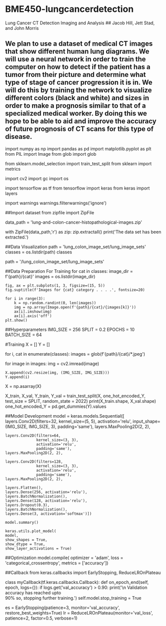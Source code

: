 # BME450-lungcancerdetection
Lung Cancer CT Detection Imaging and Analysis ## Jacob Hill, Jett Stad, and John Morris
## We plan to use a dataset of medical CT images that show different human lung diagrams. We will use a neural network in order to train the computer on how to detect if the patient has a tumor from their picture and determine what type of stage of cancer progression it is in. We will do this by training the network to visualize different colors (black and white) and sizes in order to make a prognosis similar to that of a specialized medical worker. By doing this we hope to be able to aid and improve the accuracy of future prognosis of CT scans for this type of disease. 


import numpy as np
import pandas as pd
import matplotlib.pyplot as plt
from PIL import Image
from glob import glob
 
from sklearn.model_selection import train_test_split
from sklearn import metrics
 
import cv2
import gc
import os
 
import tensorflow as tf
from tensorflow import keras
from keras import layers
 
import warnings
warnings.filterwarnings('ignore')

##Import dataset 
from zipfile import ZipFile
 
data_path = 'lung-and-colon-cancer-histopathological-images.zip'
 
with ZipFile(data_path,'r') as zip:
  zip.extractall()
  print('The data set has been extracted.')
  
##Data Visualization
path = 'lung_colon_image_set/lung_image_sets'
classes = os.listdir(path)
classes

path = '/lung_colon_image_set/lung_image_sets'
 
##Data Preparation For Training
for cat in classes:
    image_dir = f'{path}/{cat}'
    images = os.listdir(image_dir)
 
    fig, ax = plt.subplots(1, 3, figsize=(15, 5))
    fig.suptitle(f'Images for {cat} category . . . .', fontsize=20)
 
    for i in range(3):
        k = np.random.randint(0, len(images))
        img = np.array(Image.open(f'{path}/{cat}/{images[k]}'))
        ax[i].imshow(img)
        ax[i].axis('off')
    plt.show()
    
##Hyperparameters
IMG_SIZE = 256
SPLIT = 0.2
EPOCHS = 10
BATCH_SIZE = 64

#Training
X = []
Y = []
 
for i, cat in enumerate(classes):
  images = glob(f'{path}/{cat}/*.jpeg')
 
  for image in images:
    img = cv2.imread(image)
     
    X.append(cv2.resize(img, (IMG_SIZE, IMG_SIZE)))
    Y.append(i)
 
X = np.asarray(X)

X_train, X_val, Y_train, Y_val = train_test_split(X, one_hot_encoded_Y, test_size = SPLIT, random_state = 2022)
print(X_train.shape, X_val.shape)
one_hot_encoded_Y = pd.get_dummies(Y).values

##Model Development
model = keras.models.Sequential([
    layers.Conv2D(filters=32,
                  kernel_size=(5, 5),
                  activation='relu',
                  input_shape=(IMG_SIZE,
                               IMG_SIZE,
                               3),
                  padding='same'),
    layers.MaxPooling2D(2, 2),
 
    layers.Conv2D(filters=64,
                  kernel_size=(3, 3),
                  activation='relu',
                  padding='same'),
    layers.MaxPooling2D(2, 2),
 
    layers.Conv2D(filters=128,
                  kernel_size=(3, 3),
                  activation='relu',
                  padding='same'),
    layers.MaxPooling2D(2, 2),
 
    layers.Flatten(),
    layers.Dense(256, activation='relu'),
    layers.BatchNormalization(),
    layers.Dense(128, activation='relu'),
    layers.Dropout(0.3),
    layers.BatchNormalization(),
    layers.Dense(3, activation='softmax')])
    
    model.summary()
    
    keras.utils.plot_model(
    model,
    show_shapes = True,
    show_dtype = True,
    show_layer_activations = True)
   
##Optimization
    model.compile(
    optimizer = 'adam',
    loss = 'categorical_crossentropy',
    metrics = ['accuracy'])
    
##Callback
from keras.callbacks import EarlyStopping, ReduceLROnPlateau
 
 
class myCallback(tf.keras.callbacks.Callback):
    def on_epoch_end(self, epoch, logs={}):
        if logs.get('val_accuracy') > 0.90:
            print('\n Validation accuracy has reached upto \
                      90% so, stopping further training.')
            self.model.stop_training = True
 
 
es = EarlyStopping(patience=3, monitor='val_accuracy', restore_best_weights=True) 
lr = ReduceLROnPlateau(monitor='val_loss', patience=2, factor=0.5, verbose=1)

                       
   
